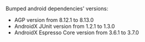Bumped android dependencies' versions:
- AGP version from 8.12.1 to 8.13.0
- AndroidX JUnit version from 1.2.1 to 1.3.0
- AndroidX Espresso Core version from 3.6.1 to 3.7.0
